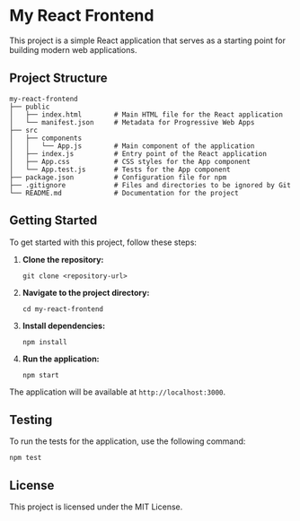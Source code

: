 # My React Frontend

This project is a simple React application that serves as a starting point for building modern web applications.

## Project Structure

```
my-react-frontend
├── public
│   ├── index.html        # Main HTML file for the React application
│   └── manifest.json     # Metadata for Progressive Web Apps
├── src
│   ├── components
│   │   └── App.js        # Main component of the application
│   ├── index.js          # Entry point of the React application
│   ├── App.css           # CSS styles for the App component
│   └── App.test.js       # Tests for the App component
├── package.json          # Configuration file for npm
├── .gitignore            # Files and directories to be ignored by Git
└── README.md             # Documentation for the project
```

## Getting Started

To get started with this project, follow these steps:

1. **Clone the repository:**
   ```
   git clone <repository-url>
   ```

2. **Navigate to the project directory:**
   ```
   cd my-react-frontend
   ```

3. **Install dependencies:**
   ```
   npm install
   ```

4. **Run the application:**
   ```
   npm start
   ```

The application will be available at `http://localhost:3000`.

## Testing

To run the tests for the application, use the following command:

```
npm test
```

## License

This project is licensed under the MIT License.